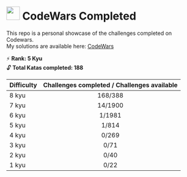 #  <img src="https://docs.codewars.com/logo.svg" width="35"> CodeWars Completed 

This repo is a personal showcase of the challenges completed on Codewars.  
My solutions are available here: [CodeWars](https://www.codewars.com/users/Dev891740/completed_solutions)

 :zap: **Rank: 5 Kyu**  
:unlock: **Total Katas completed: 188**

| Difficulty | Challenges completed / Challenges available |  
| ------ | :-----:| 
|8 kyu | 168/388 | 
|7 kyu | 14/1900 | 
|6 kyu | 1/1981 | 
|5 kyu | 1/814  | 
|4 kyu | 0/269  | 
|3 kyu | 0/71   | 
|2 kyu | 0/40   | 
|1 kyu | 0/22   | 




